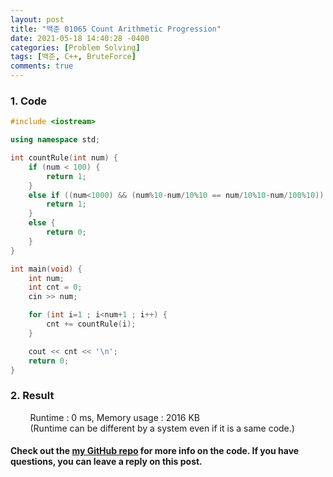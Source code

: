 ```yaml
---
layout: post
title: "백준 01065 Count Arithmetic Progression"
date: 2021-05-18 14:40:28 -0400
categories: [Problem Solving]
tags: [백준, C++, BruteForce]
comments: true
---
```


### 1. Code
```cpp
#include <iostream>

using namespace std;

int countRule(int num) {
    if (num < 100) {
        return 1;
    }
    else if ((num<1000) && (num%10-num/10%10 == num/10%10-num/100%10)) {
        return 1;
    }
    else {
        return 0;
    }
}

int main(void) {
    int num;
    int cnt = 0;
    cin >> num;

    for (int i=1 ; i<num+1 ; i++) {
        cnt += countRule(i);
    }

    cout << cnt << '\n';
    return 0;
}
```

### 2. Result
&nbsp;&nbsp;&nbsp;&nbsp;&nbsp;&nbsp;&nbsp;&nbsp;Runtime : 0 ms, Memory usage : 2016 KB  
&nbsp;&nbsp;&nbsp;&nbsp;&nbsp;&nbsp;&nbsp;&nbsp;(Runtime can be different by a system even if it is a same code.)

#### Check out the [my GitHub repo][hyuk-gh] for more info on the code. If you have questions, you can leave a reply on this post.
[hyuk-gh]: https://github.com/dlgur1994/StudyAlgorithms
